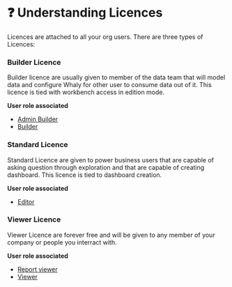 # ❓ Understanding Licences

Licences are attached to all your org users. There are three types of Licences:

### Builder Licence

Builder licence are usually given to member of the data team that will model data and configure Whaly for other user to consume data out of it. This licence is tied with workbench access in edition mode.

**User role associated**

* [Admin Builder](manage-access-control.md#admin-builder)
* [Builder](manage-access-control.md#builder)

### Standard Licence

Standard Licence are given to power business users that are capable of asking question through exploration and that are capable of creating dashboard. This licence is tied to dashboard creation.&#x20;

**User role associated**

* [Editor](manage-access-control.md#editor)

### Viewer Licence

Viewer Licence are forever free and will be given to any member of your company or people you interract with.

**User role associated**

* [Report viewer](manage-access-control.md#report-viewer)
* [Viewer](manage-access-control.md#viewer)
